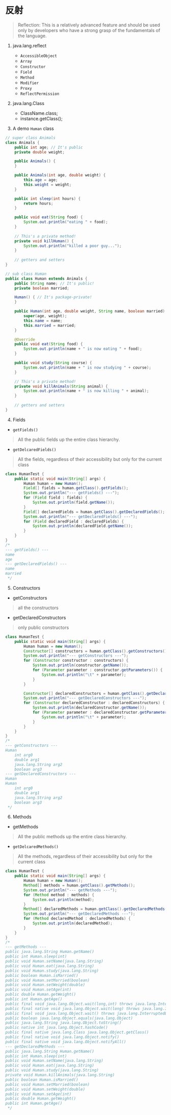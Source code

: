 # 反射

> Reflection: This is a relatively advanced feature and should be used only by developers who have a strong grasp of the fundamentals of the language.

1. java.lang.reflect
    - `AccessibleObject` 
    - `Array` 
    - `Constructor` 
    - `Field` 
    - `Method` 
    - `Modifier` 
    - `Proxy` 
    - `ReflectPermission`

2. java.lang.Class
    - ClassName.class;
    - instance.getClass();
    
3. A demo `Human` class

```java
// super class Animals
class Animals {
    public int age; // It's public
    private double weight;

    public Animals() {
    }

    public Animals(int age, double weight) {
        this.age = age;
        this.weight = weight;
    }

    public int sleep(int hours) {
        return hours;
    }

    public void eat(String food) {
        System.out.println("eating " + food);
    }
    
    // This's a private method!
    private void killHuman() {
        System.out.println("killed a poor guy...");
    }
    
    // getters and setters
}
```

```java
// sub class Human
public class Human extends Animals {
    public String name; // It's public!
    private boolean married;

    Human() { // It's package-private!
    }

    public Human(int age, double weight, String name, boolean married) {
        super(age, weight);
        this.name = name;
        this.married = married;
    }

    @Override
    public void eat(String food) {
        System.out.println(name + " is now eating " + food);
    }

    public void study(String course) {
        System.out.println(name + " is now studying " + course);
    }

    // This's a private method!
    private void killAnimals(String animal) {
        System.out.println(name + " is now killing " + animal);
    }
    
    // getters and setters
}
```

4. Fields
- `getFields()`

> All the public fields up the entire class hierarchy.

- `getDelcaredFields()`

> All the fields, regardless of their accessibility but only for the current class 

```java
class HumanTest {
    public static void main(String[] args) {
        Human human = new Human();
        Field[] fields = human.getClass().getFields();
        System.out.println("--- getFields() ---");
        for (Field field : fields) {
            System.out.println(field.getName());
        }
        Field[] declaredFields = human.getClass().getDeclaredFields();
        System.out.println("--- getDeclaredFields() ---");
        for (Field declaredField : declaredFields) {
            System.out.println(declaredField.getName());
        }
    }
}
/*
--- getFields() ---
name
age
--- getDeclaredFields() ---
name
married
 */
```

5. Constructors

- getConstructors

> all the constructors

- getDeclaredConstructors

>  only public constructors

```java
class HumanTest {
    public static void main(String[] args) {
        Human human = new Human();
        Constructor[] constructors = human.getClass().getConstructors();
        System.out.println("--- getConstructors ---");
        for (Constructor constructor : constructors) {
            System.out.println(constructor.getName());
            for (Parameter parameter : constructor.getParameters()) {
                System.out.println("\t" + parameter);
            }
        }

        Constructor[] declaredConstructors = human.getClass().getDeclaredConstructors();
        System.out.println("--- getDeclaredConstructors ---");
        for (Constructor declaredConstructor : declaredConstructors) {
            System.out.println(declaredConstructor.getName());
            for (Parameter parameter : declaredConstructor.getParameters()) {
                System.out.println("\t" + parameter);
            }
        }
    }
}
/*
--- getConstructors ---
Human
	int arg0
	double arg1
	java.lang.String arg2
	boolean arg3
--- getDeclaredConstructors ---
Human
Human
	int arg0
	double arg1
	java.lang.String arg2
	boolean arg3
 */
```

6. Methods

- getMethods

> All the public methods up the entire class hierarchy.

- `getDelcaredMethods()`

> All the methods, regardless of their accessibility but only for the current class 

```java
class HumanTest {
    public static void main(String[] args) {
        Human human = new Human();
        Method[] methods = human.getClass().getMethods();
        System.out.println("--- getMethods ---");
        for (Method method : methods) {
            System.out.println(method);
        }
        Method[] declaredMethods = human.getClass().getDeclaredMethods();
        System.out.println("--- getDeclaredMethods ---");
        for (Method declaredMethod : declaredMethods) {
            System.out.println(declaredMethod);
        }
    }
}
/*
--- getMethods ---
public java.lang.String Human.getName()
public int Human.sleep(int)
public void Human.setName(java.lang.String)
public void Human.eat(java.lang.String)
public void Human.study(java.lang.String)
public boolean Human.isMarried()
public void Human.setMarried(boolean)
public void Human.setWeight(double)
public void Human.setAge(int)
public double Human.getWeight()
public int Human.getAge()
public final void java.lang.Object.wait(long,int) throws java.lang.InterruptedException
public final native void java.lang.Object.wait(long) throws java.lang.InterruptedException
public final void java.lang.Object.wait() throws java.lang.InterruptedException
public boolean java.lang.Object.equals(java.lang.Object)
public java.lang.String java.lang.Object.toString()
public native int java.lang.Object.hashCode()
public final native java.lang.Class java.lang.Object.getClass()
public final native void java.lang.Object.notify()
public final native void java.lang.Object.notifyAll()
--- getDeclaredMethods ---
public java.lang.String Human.getName()
public int Human.sleep(int)
public void Human.setName(java.lang.String)
public void Human.eat(java.lang.String)
public void Human.study(java.lang.String)
private void Human.killAnimals(java.lang.String)
public boolean Human.isMarried()
public void Human.setMarried(boolean)
public void Human.setWeight(double)
public void Human.setAge(int)
public double Human.getWeight()
public int Human.getAge()
 */
```

